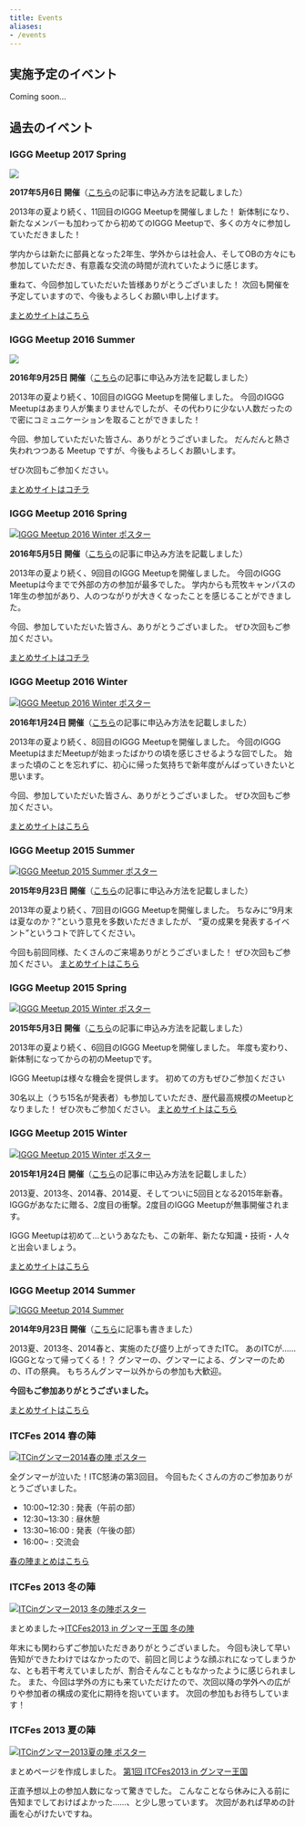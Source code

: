 ```yaml
---
title: Events
aliases:
- /events
---
```


## 実施予定のイベント

Coming soon...

## 過去のイベント

### IGGG Meetup 2017 Spring

[![](https://www.iggg.org/wp-content/uploads/2017/04/d9e8bba334cc482d19c25f0e6c2a9bc6-214x300.png)](https://www.iggg.org/wp-content/uploads/2017/04/d9e8bba334cc482d19c25f0e6c2a9bc6.png)

**2017年5月6日 開催**（[こちら](https://www.iggg.org/news/meetup2017spring-planed/)の記事に申込み方法を記載しました）

2013年の夏より続く、11回目のIGGG Meetupを開催しました！
新体制になり、新たなメンバーも加わってから初めてのIGGG Meetupで、多くの方々に参加していただきました！

学内からは新たに部員となった2年生、学外からは社会人、そしてOBの方々にも参加していただき、有意義な交流の時間が流れていたように感じます。

重ねて、今回参加していただいた皆様ありがとうございました！
次回も開催を予定していますので、今後もよろしくお願い申し上げます。

[まとめサイトはこちら](https://www.iggg.org/wiki/?IGGG%20Meetup%202017%20Spring)

### IGGG Meetup 2016 Summer

[![](//www.iggg.org/wp-content/uploads/2016/08/Meetup2016_summer-208x300.png)](//www.iggg.org/wp-content/uploads/2016/08/Meetup2016_summer.png)


**2016年9月25日 開催**（[こちら](//www.iggg.org/news/meetup2016winter-planned/)の記事に申込み方法を記載しました）

2013年の夏より続く、10回目のIGGG Meetupを開催しました。
今回のIGGG Meetupはあまり人が集まりませんでしたが、その代わりに少ない人数だったので密にコミュニケーションを取ることができました！

今回、参加していただいた皆さん、ありがとうございました。
だんだんと熱さ失われつつある Meetup ですが、今後もよろしくお願いします。

ぜひ次回もご参加ください。

[まとめサイトはコチラ](//www.iggg.org/wiki/?IGGG%20Meetup%202016%20Summer)

### IGGG Meetup 2016 Spring

[![IGGG Meetup 2016 Winter ポスター](//www.iggg.org/wp-content/uploads/2014/05/5131f6674f7f346f53ae8fe1004adedb-208x300.png)](//www.iggg.org/wp-content/uploads/2014/05/5131f6674f7f346f53ae8fe1004adedb.png)

**2016年5月5日 開催**（[こちら](//www.iggg.org/news/meetup2016spring-planned/)の記事に申込み方法を記載しました）

2013年の夏より続く、9回目のIGGG Meetupを開催しました。
今回のIGGG Meetupは今までで外部の方の参加が最多でした。
学内からも荒牧キャンパスの1年生の参加があり、人のつながりが大きくなったことを感じることができました。

今回、参加していただいた皆さん、ありがとうございました。
ぜひ次回もご参加ください。

[まとめサイトはコチラ](//www.iggg.org/wiki/?IGGG%20Meetup%202016%20Spring)

### IGGG Meetup 2016 Winter

[![IGGG Meetup 2016 Winter ポスター](//www.iggg.org/wp-content/uploads/2014/05/IGGG_Meetup_20160124-214x300.png)](//www.iggg.org/wp-content/uploads/2014/05/IGGG_Meetup_20160124.png)


**2016年1月24日 開催**（[こちら](//www.iggg.org/news/meetup2016winter-planned/)の記事に申込み方法を記載しました）

2013年の夏より続く、8回目のIGGG Meetupを開催しました。
今回のIGGG MeetupはまだMeetupが始まったばかりの頃を感じさせるような回でした。
始まった頃のことを忘れずに、初心に帰った気持ちで新年度がんばっていきたいと思います。

今回、参加していただいた皆さん、ありがとうございました。
ぜひ次回もご参加ください。

[まとめサイトはこちら](//www.iggg.org/wiki/?IGGG%20Meetup%202016%20Winter "IGGG Meetup 2015 Spring | IGGG Wiki")


### IGGG Meetup 2015 Summer

[![IGGG Meetup 2015 Summer ポスター](//www.iggg.org/wp-content/uploads/2015/08/IGGGMeetup2015SummerPoster-212x300.jpg)](//www.iggg.org/wp-content/uploads/2015/08/IGGGMeetup2015SummerPoster.jpg)

**2015年9月23日 開催**（[こちら](//www.iggg.org/news/meetup2015summer-planned/ "IGGG Meetup 2015 Winterの開催が決定！")の記事に申込み方法を記載しました）

2013年の夏より続く、7回目のIGGG Meetupを開催しました。
ちなみに“9月末は夏なのか？”という意見を多数いただきましたが、
“夏の成果を発表するイベント”というコトで許してください。

今回も前回同様、たくさんのご来場ありがとうございました！
ぜひ次回もご参加ください。
[まとめサイトはこちら](//www.iggg.org/wiki/?IGGG%20Meetup%202015%20Summer "IGGG Meetup 2015 Spring | IGGG Wiki")


### IGGG Meetup 2015 Spring

[![IGGG Meetup 2015 Winter ポスター](//www.iggg.org/wp-content/uploads/2015/04/IGGGMeetup2015SpringPoster-214x300.jpg)](//www.iggg.org/wp-content/uploads/2015/04/IGGGMeetup2015SpringPoster.jpg)

**2015年5月3日 開催**（[こちら](//www.iggg.org/news/meetup2015spring-planned/ "IGGG Meetup 2015 Winterの開催が決定！")の記事に申込み方法を記載しました）

2013年の夏より続く、6回目のIGGG Meetupを開催しました。
年度も変わり、新体制になってからの初のMeetupです。

IGGG Meetupは様々な機会を提供します。
初めての方もぜひご参加ください

30名以上（うち15名が発表者）も参加していただき、歴代最高規模のMeetupとなりました！
ぜひ次もご参加ください。
[まとめサイトはこちら](//www.iggg.org/wiki/?IGGG%20Meetup%202015%20Spring "IGGG Meetup 2015 Spring | IGGG Wiki")

### IGGG Meetup 2015 Winter

[![IGGG Meetup 2015 Winter ポスター](//www.iggg.org/wp-content/uploads/2014/12/IGGGMeetup2015WinterPoster_vivid-214x300.png)](//www.iggg.org/wp-content/uploads/2014/12/IGGGMeetup2015WinterPoster_vivid.png)

**2015年1月24日 開催**（[こちら](//www.iggg.org/news/meetup2015winter-planned/ "IGGG Meetup 2015 Winterの開催が決定！")の記事に申込み方法を記載しました）

2013夏、2013冬、2014春、2014夏、そしてついに5回目となる2015年新春。
IGGGがあなたに贈る、2度目の衝撃。2度目のIGGG Meetupが無事開催されます。

IGGG Meetupは初めて…というあなたも、この新年、新たな知識・技術・人々と出会いましょう。

[まとめサイトはこちら](//www.iggg.org/wiki/?IGGG%20Meetup%202015%20Winter "IGGG Meetup 2015 Winter | IGGG Wiki")

### IGGG Meetup 2014 Summer

[![IGGG Meetup 2014 Summer](//www.iggg.org/wp-content/uploads/2014/08/IGGGMeetup2014SummerPoster_web-212x300.png)](//www.iggg.org/wp-content/uploads/2014/08/IGGGMeetup2014SummerPoster_web.png)

**2014年9月23日 開催**（[こちら](//www.iggg.org/news/meetup2014summer-planned/ "IGGG Meetup 2014 Summer (旧ITC) の開催が決定！")に記事も書きました）

2013夏、2013冬、2014春と、実施のたび盛り上がってきたITC。
あのITCが……IGGGとなって帰ってくる！？
グンマーの、グンマーによる、グンマーのための、ITの祭典。
もちろんグンマー以外からの参加も大歓迎。

**今回もご参加ありがとうございました。**

[まとめサイトはこちら](//www.iggg.org/wiki/?IGGG%20Meetup%202014%20Summer "IGGG Meetup 2014 Summer | IGGG Wiki")

### ITCFes 2014 春の陣

[![ITCinグンマー2014春の陣 ポスター](//www.iggg.org/wp-content/uploads/2014/05/itc2014spring_poster-216x300.png)](//www.iggg.org/wp-content/uploads/2014/05/itc2014spring_poster.png)

全グンマーが泣いた！ITC怒涛の第3回目。
今回もたくさんの方のご参加ありがとうございました。

- 10:00~12:30 : 発表（午前の部）
- 12:30~13:30 : 昼休憩
- 13:30~16:00 : 発表（午後の部）
- 16:00~ : 交流会

[春の陣まとめはこちら](https://sites.google.com/a/gunma-u.ac.jp/itc_gu/matome/3rd "ITCFes2014 in グンマー王国 春の陣")


### ITCFes 2013 冬の陣

[![ITCinグンマー2013 冬の陣ポスター](//www.iggg.org/wp-content/uploads/2014/05/ITC2013winter_poster_-207x300.png)](//www.iggg.org/wp-content/uploads/2014/05/ITC2013winter_poster_.png)

まとめました→[ITCFes2013 in グンマー王国 冬の陣](https://sites.google.com/a/gunma-u.ac.jp/itc_gu/matome/2nd "ITCFes2013 in グンマー王国 冬の陣")

年末にも関わらずご参加いただきありがとうございました。
今回も決して早い告知ができたわけではなかったので、前回と同じような顔ぶれになってしまうかな、とも若干考えていましたが、割合そんなこともなかったように感じられました。
また、今回は学外の方にも来ていただけたので、次回以降の学外への広がりや参加者の構成の変化に期待を抱いています。
次回の参加もお待ちしています！

### ITCFes 2013 夏の陣

[![ITCinグンマー2013夏の陣 ポスター](//www.iggg.org/wp-content/uploads/2014/05/623f4fe54891556863b97f31f3195d7a-207x300.png)](//www.iggg.org/wp-content/uploads/2014/05/623f4fe54891556863b97f31f3195d7a.png)


まとめページを作成しました。
[第1回 ITCFes2013 in グンマー王国](https://sites.google.com/a/gunma-u.ac.jp/itc_gu/matome/1st "第1回 ITCFes2013 in グンマー王国")

正直予想以上の参加人数になって驚きでした。
こんなことなら休みに入る前に告知までしておけばよかった……、と少し思っています。
次回があれば早めの計画を心がけたいですね。
